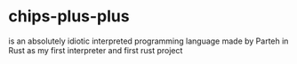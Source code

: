# chips-plus-plus
 is an absolutely idiotic interpreted programming language made by Parteh in Rust as my first interpreter and first rust project
